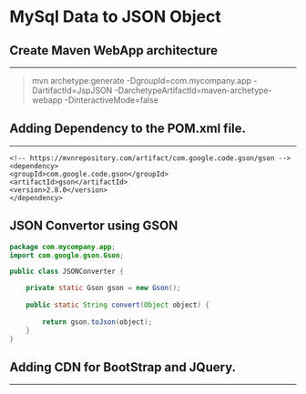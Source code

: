 # MySql Data to JSON Object 

## Create Maven WebApp architecture
---

> mvn archetype:generate -DgroupId=com.mycompany.app -DartifactId=JspJSON -DarchetypeArtifactId=maven-archetype-webapp -DinteractiveMode=false

## Adding Dependency to the POM.xml file.
---

```
<!-- https://mvnrepository.com/artifact/com.google.code.gson/gson -->
<dependency>
<groupId>com.google.code.gson</groupId>
<artifactId>gson</artifactId>
<version>2.8.0</version>
</dependency>
```

## JSON Convertor using GSON


```Java
package com.mycompany.app;
import com.google.gson.Gson;

public class JSONConverter {

	private static Gson gson = new Gson();
	
	public static String convert(Object object) {
		
		return gson.toJson(object);
	}
}
```

## Adding CDN for BootStrap and JQuery.
---
<link rel="stylesheet" href="https://cdnjs.cloudflare.com/ajax/libs/twitter-bootstrap/3.3.6/css/bootstrap.min.css">
<link rel="stylesheet" href="https://cdnjs.cloudflare.com/ajax/libs/bootstrap-table/1.10.1/bootstrap-table.min.css">
<script src="https://cdnjs.cloudflare.com/ajax/libs/jquery/2.2.4/jquery.min.js"></script>
<script src="https://cdnjs.cloudflare.com/ajax/libs/twitter-bootstrap/3.3.6/js/bootstrap.min.js"></script>
<script src="https://cdnjs.cloudflare.com/ajax/libs/bootstrap-table/1.10.1/bootstrap-table.min.js"></script>



